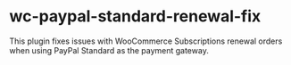 # wc-paypal-standard-renewal-fix
This plugin fixes issues with WooCommerce Subscriptions renewal orders when using PayPal Standard as the payment gateway.
